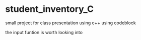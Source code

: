 # student_inventory_C
small project for class presentation using c++ using codeblock

the input funtion is worth looking into
